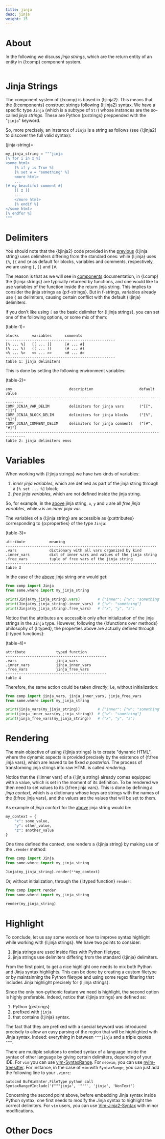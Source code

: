 ```yaml
---
title: jinja
desc: jinja
weight: 15
---
```


# About

In the following we discuss  _jinja strings_, which are the return entity of an entity in {l:comp} component system.

```{toc}
```

# Jinja Strings

The component system of {l:comp} is based in {l:jinja2}. This means that the {l:components} construct strings following {l:jinja2} syntax. We have a specific type `Jinja` (which is a subtype of `Str`) whose instances are the so-called _jinja strings_. These are Python {p:strings} preppended with the "`jinja`" keyword.

So, more precisely, an instance of `Jinja` is a string as follows (see {l:jinja2} to discover the full valid syntax):

(jinja-string)=
```python
my_jinja_string = """jinja
[% for i in x %]
<some html>
    [% if y is True %]
    [% set w = "something" %]
    <more html>
    ...
[# my beautiful comment #]
    [[ z ]]
    ...
    </more html>
    [% endif %]
</some html>
[% endfor %]
"""
```

# Delimiters

You should note that the {l:jinja2} code provided in the [previous](#jinja-string) {l:jinja string} uses delimiters differing from the standard ones: while {l:jinja} uses `{%`, `{{` and `{#` as default for blocks, variables and comments, respectively, we are using `[`, `[[` and `[#`. 

The reason is that as we will see in [components](./components) documentation, in {l:comp} the {l:jinja strings} are typically returned by functions, and one would like to use variables of the function inside the return jinja string. This implies to consider the jinja strings as {p:f-strings}. But in f-strings, variables already use `{` as delimiters, causing certain conflict with the default {l:jinja} delimiters.

If you don't like using `[` as the basic delimiter for {l:jinja strings}, you can set one of the following options, or some mix of them:

(table-1)=
```
blocks      variables      comments        
--------------------------------------------------
[% ... %]   [[ ... ]]      [# ... #]
(% ... %)   (( ... ))      (# ... #)
<% ... %>   << ... >>      <# ... #>
--------------------------------------------------
table 1: jinja delimiters
```

This is done by setting the following environment variables:

(table-2)=
```
env                          description                     default value
------------------------------------------------------------------------------
COMP_JINJA_VAR_DELIM         delimiters for jinja vars       ("[[", "]]")
COMP_JINJA_BLOCK_DELIM       delimiters for jinja blocks     ("[%", "%]")
COMP_JINJA_COMMENT_DELIM     delimiters for jinja comments   ("[#", "#]")
-------------------------------------------------------------------------------
table 2: jinja delimiters envs
```

# Variables

When working with {l:jinja strings} we have two kinds of variables:
1. _inner jinja variables_, which are defined as part of the jinja string through a `[% set ... %]` block;
2. _free jinja variables_, which are not defined inside the jinja string.

So, for example, in the [above](#jinja-string) jinja string, `x`, `y` and `z` are all _free jinja variables_, while `w` is an _inner jinja var_.

The variables of a {l:jinja string} are accessible as {p:attributes} corresponding to {p:properties} of the type `Jinja`:

(table-3)=
```
attribute           meaning 
---------------------------------------------------------------------
.vars               dictionary with all vars organized by kind
.inner_vars         dict of inner vars and values of the jinja string
.free_vars          tuple of free vars of the jinja string
---------------------------------------------------------------------
table 3
```

In the case of the [above](#jinja-string) jinja string one would get:
```python
from comp import Jinja
from some.where import my_jinja_string

print(Jinja(my_jinja_string).vars)        # {"inner": {"w": "something"}, "free": ("x", "y", z")}
print(Jinja(my_jinja_string).inner_vars)  # {"w": "something"}
print(Jinja(my_jinja_string).free_vars)   # ("x", "y", "z")
```

Notice that the attributes are accessible only after initialization of the jinja strings in the `Jinja` type. However, following the {l:functions over methods} philosophy of {l:typed}, the properties above are actually defined through {l:typed functions}:

(table-4)=
```
attribute              typed function         
----------------------------------------------
.vars                  jinja_vars                 
.inner_vars            jinja_inner_vars         
.free_vars             jinja_free_vars          
----------------------------------------------
table 4
```

Therefore, the same action could be taken _directly_, i.e, without initialization:

```python
from comp import jinja_vars, jinja_inner_vars, jinja_free_vars
from some.where import my_jinja_string

print(jinja_vars(my_jinja_string))        # {"inner": {"w": "something"}, "free": ("x", "y", z")}
print(jinja_inner_vars(my_jinja_string))  # {"w": "something"}
print(jinja_free_vars(my_jinja_string))   # ("x", "y", "z")
```

# Rendering

The main objective of using {l:jinja strings} is to create "dynamic HTML", where the dynamic aspects is provided precisely by the existence of {f:free jinja vars}, which are leaved to be fixed _a posteriori_. The process of transforming jinja strings into raw HTML is called _rendering_.

Notice that  the {l:inner vars} of a {l:jinja string} already comes equipped with a value, which is set in the moment of its definition. To be rendered we then need to set values to its {l:free jinja vars}. This is done by defining a _jinja context_, which is a dictionary whose keys are strings with the names of the {l:free jinja vars}, and the values are the values that will be set to them.

As example of _jinja context_ for the [above](#jinja-string) jinja string would be:

```python
my_context = {
    "x": some_value,
    "y": other_value,
    "z": another_value
}
```

One time defined the context, one renders a {l:jinja string} by making use of the `.render` method:

```python
from comp import Jinja
from some.where import my_jinja_string

Jinja(my_jinja_string).render(**my_context)
```

Or, without initialization, through the {l:typed function} `render`:

```python
from comp import render
from some.where import my_jinja_string

render(my_jinja_string)
```

# Highlight

To conclude, let us say some words on how to improve syntax highlight while working with {l:jinja strings}. We have two points to consider:
1. jinja strings are used inside files with Python filetype;
2. jinja strings use delimiters differing from the standard {l:jinja} delimiters.

From the first point, to get a nice highlight one needs to mix both Python and Jinja syntax highlights. This can be done by creating a custom filetype or by maintainning the Python filetype and using some regex filtering that includes Jinja highlight precisely for {l:jinja strings}.

Since the only non-pythonic feature we need is highlight, the second option is highly preferable. Indeed, notice that {l:jinja strings} are defined as:
1. Python {p:strings}
2. prefixed with `jinja`
3. that contains {l:jinja} syntax.

The fact that they are prefixed with a special keyword was introduced precisely to allow an easy parsing of the region that will be highlighted with Jinja syntax. Indeed: everything in between `"""jinja` and a triple quotes `"""`.

There are multiple solutions to embed syntax of a language inside the syntax of other language by giving certain delimiters, depending of your IDE. For `vim` you can use [vim-SyntaxRange](https://github.com/inkarkat/vim-SyntaxRange). For `neovim`, you can use [nvim-treesitter](https://github.com/nvim-treesitter/nvim-treesitter). For instance, in the case of `vim` with `SyntaxRange`, you can just add the following line to your `.vimrc`:

```vim
autocmd BufWinEnter,FileType python call SyntaxRange#Include('f"""jinja', '"""', 'jinja', 'NonText')
```

Concerning the second point above, before embedding Jinja syntax inside Python syntax, one first needs to modify the Jinja syntax to highlight the correct delimiters. For `vim` users, you can use [Vim-Jinja2-Syntax](https://github.com/Glench/Vim-Jinja2-Syntax) with minor modifications.

# Other Docs

```{toc-dir}
```
